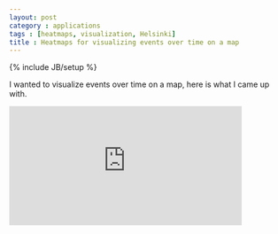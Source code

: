 ```yaml
---
layout: post
category : applications
tags : [heatmaps, visualization, Helsinki]
title : Heatmaps for visualizing events over time on a map
---
```

{% include JB/setup %}

I wanted to visualize events over time on a map, here is what I came up with.
 
<iframe width="420" height="215" 
src="http://zliobaite.github.io/assets/events_movie.mp4" 
frameborder="0"> </iframe>